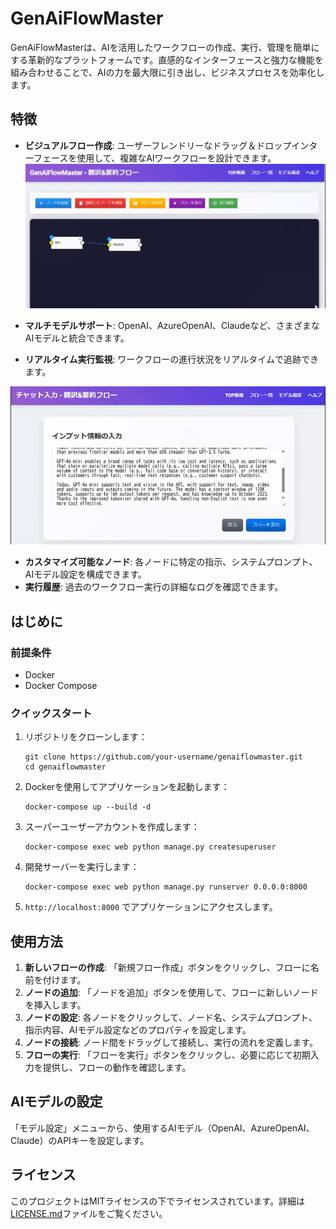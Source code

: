 # GenAiFlowMaster

GenAiFlowMasterは、AIを活用したワークフローの作成、実行、管理を簡単にする革新的なプラットフォームです。直感的なインターフェースと強力な機能を組み合わせることで、AIの力を最大限に引き出し、ビジネスプロセスを効率化します。

## 特徴

- **ビジュアルフロー作成**: ユーザーフレンドリーなドラッグ＆ドロップインターフェースを使用して、複雑なAIワークフローを設計できます。
![フローの定義](https://github.com/sinjorjob/GenAiFlowMaster/blob/main/gif/flow-editor.gif)

- **マルチモデルサポート**: OpenAI、AzureOpenAI、Claudeなど、さまざまなAIモデルと統合できます。
- **リアルタイム実行監視**: ワークフローの進行状況をリアルタイムで追跡できます。

![フローの実行](https://github.com/sinjorjob/GenAiFlowMaster/blob/main/gif/flow-run.gif
)


- **カスタマイズ可能なノード**: 各ノードに特定の指示、システムプロンプト、AIモデル設定を構成できます。
- **実行履歴**: 過去のワークフロー実行の詳細なログを確認できます。


## はじめに

### 前提条件

- Docker
- Docker Compose

### クイックスタート

1. リポジトリをクローンします：
   ```
   git clone https://github.com/your-username/genaiflowmaster.git
   cd genaiflowmaster
   ```

2. Dockerを使用してアプリケーションを起動します：
   ```
   docker-compose up --build -d
   ```

3. スーパーユーザーアカウントを作成します：
   ```
   docker-compose exec web python manage.py createsuperuser
   ```

4. 開発サーバーを実行します：
   ```
   docker-compose exec web python manage.py runserver 0.0.0.0:8000
   ```

5. `http://localhost:8000` でアプリケーションにアクセスします。

## 使用方法

1. **新しいフローの作成**: 「新規フロー作成」ボタンをクリックし、フローに名前を付けます。
2. **ノードの追加**: 「ノードを追加」ボタンを使用して、フローに新しいノードを挿入します。
3. **ノードの設定**: 各ノードをクリックして、ノード名、システムプロンプト、指示内容、AIモデル設定などのプロパティを設定します。
4. **ノードの接続**: ノード間をドラッグして接続し、実行の流れを定義します。
5. **フローの実行**: 「フローを実行」ボタンをクリックし、必要に応じて初期入力を提供し、フローの動作を確認します。

## AIモデルの設定

「モデル設定」メニューから、使用するAIモデル（OpenAI、AzureOpenAI、Claude）のAPIキーを設定します。


## ライセンス

このプロジェクトはMITライセンスの下でライセンスされています。詳細は[LICENSE.md](LICENSE.md)ファイルをご覧ください。

